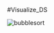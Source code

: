 #Visualize_DS




![bubblesort](https://user-images.githubusercontent.com/60027476/92564784-5a77b700-f297-11ea-8116-7b4527ff3d45.gif)
